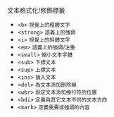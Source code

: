 文本格式化/修飾標籤
- `<b>` <small>視覺上的粗體文字</small>
- `<strong>` <small>語義上的強調</small>
- `<i>` <small>視覺上的斜體文字</small>
- `<em>` <small>語義上的強調/注重</small>
- `<small>` <small>縮小文本字體</small>
- `<sub>` <small>下標文本</small>
- `<sup>` <small>上標文本</small>
- `<ins>` <small>插入文本</small>
- `<del>` <small>為文本添加刪除線</small>
- `<wbr>` <small>設定文本添加換行符的位置</small>
- `<bdi>` <small>定義與其它文本不同的文本方向</small>
- `<mark>` <small>定義重要或強調的內容</small>
